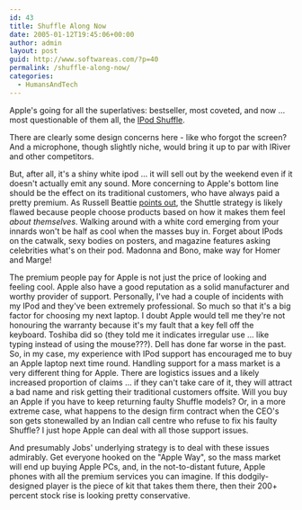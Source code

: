 ```yaml
---
id: 43
title: Shuffle Along Now
date: 2005-01-12T19:45:06+00:00
author: admin
layout: post
guid: http://www.softwareas.com/?p=40
permalink: /shuffle-along-now/
categories:
  - HumansAndTech
---
```

Apple's going for all the superlatives: bestseller, most coveted, and now ... most questionable of them all, the [IPod Shuffle](http://www.apple.com/ipodshuffle/).

There are clearly some design concerns here - like who forgot the screen? And a microphone, though slightly niche, would bring it up to par with IRiver and other competitors.

But, after all, it's a shiny white ipod ... it will sell out by the weekend even if it doesn't actually emit any sound. More concerning to Apple's bottom line should be the effect on its traditional customers, who have always paid a pretty premium. As Russell Beattie [points out](http://www.russellbeattie.com/notebook/1008239.html), the Shuttle strategy is likely flawed because people choose products based on how it makes them feel *about themselves*. Walking around with a white cord emerging from your innards won't be half as cool when the masses buy in.  Forget about IPods on the catwalk, sexy bodies on posters, and magazine features asking celebrities what's on their pod. Madonna and Bono, make way for Homer and Marge!

The premium people pay for Apple is not just the price of looking and feeling cool. Apple also have a good reputation as a solid manufacturer and worthy provider of support. Personally, I've had a couple of incidents with my IPod and they've been extremely professional. So much so that it's a big factor for choosing my next laptop. I doubt Apple would tell me they're not honouring the warranty because it's my fault that a key fell off the keyboard. Toshiba did so (they told me it indicates irregular use ... like typing instead of using the mouse???). Dell has done far worse in the past. So, in my case, my experience with IPod support has encouraged me to buy an Apple laptop next time round. Handling support for a mass market is a very different thing for Apple. There are logistics issues and a likely increased proportion of claims ... if they can't take care of it, they will attract a bad name and risk getting their traditional customers offsite. Will you buy an Apple if you have to keep returning faulty Shuffle models? Or, in a more extreme case, what happens to the design firm contract when the CEO's son gets stonewalled by an Indian call centre who refuse to fix his faulty Shuffle? I just hope Apple can deal with all those support issues.

And presumably Jobs' underlying strategy is to deal with these issues admirably. Get everyone hooked on the "Apple Way", so the mass market will end up buying Apple PCs, and, in the not-to-distant future, Apple phones with all the premium services you can imagine. If this dodgily-designed player is the piece of kit that takes them there, then their 200+ percent stock rise is looking pretty conservative.